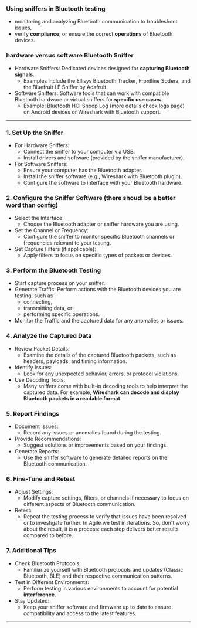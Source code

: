 ### Using sniffers in Bluetooth testing 

* monitoring and analyzing Bluetooth communication to troubleshoot issues,
* verify **compliance**, or ensure the correct **operations** of Bluetooth devices. 

### hardware versus software Bluetooth Sniffer

  * Hardware Sniffers: Dedicated devices designed for **capturing Bluetooth signals**. 
    * Examples include the Ellisys Bluetooth Tracker, Frontline Sodera, and the Bluefruit LE Sniffer by Adafruit.
  * Software Sniffers: Software tools that can work with compatible Bluetooth hardware or virtual sniffers for **specific use cases**. 
    * Example: Bluetooth HCI Snoop Log (more details check [logs](https://trumpfheller.github.io/testing/bt_logs.html) page) on Android devices or Wireshark with Bluetooth support.

---

### 1. Set Up the Sniffer
  * For Hardware Sniffers:
    * Connect the sniffer to your computer via USB.
    * Install drivers and software (provided by the sniffer manufacturer).
  * For Software Sniffers:
    * Ensure your computer has the Bluetooth adapter.
    * Install the sniffer software (e.g., Wireshark with Bluetooth plugin).
    * Configure the software to interface with your Bluetooth hardware.

### 2. Configure the Sniffer Software (there shoudl be a better word than config)
  * Select the Interface: 
    * Choose the Bluetooth adapter or sniffer hardware you are using.
  * Set the Channel or Frequency: 
    * Configure the sniffer to monitor specific Bluetooth channels or frequencies relevant to your testing.
  * Set Capture Filters (if applicable): 
    * Apply filters to focus on specific types of packets or devices.

### 3. Perform the Bluetooth Testing
  * Start capture process on your sniffer.
  * Generate Traffic: Perform actions with the Bluetooth devices you are testing, such as
    * connecting,
    * transmitting data, or
    * performing specific operations.
  * Monitor the Traffic and the captured data for any anomalies or issues.

### 4. Analyze the Captured Data
  * Review Packet Details: 
    * Examine the details of the captured Bluetooth packets, such as headers, payloads, and timing information.
  * Identify Issues: 
    * Look for any unexpected behavior, errors, or protocol violations.
  * Use Decoding Tools: 
    * Many sniffers come with built-in decoding tools to help interpret the captured data. For example, **Wireshark can decode and display Bluetooth packets in a readable format**.

### 5. Report Findings
  * Document Issues: 
    * Record any issues or anomalies found during the testing.
  * Provide Recommendations: 
    * Suggest solutions or improvements based on your findings.
  * Generate Reports: 
    * Use the sniffer software to generate detailed reports on the Bluetooth communication.

### 6. Fine-Tune and Retest
  * Adjust Settings: 
    * Modify capture settings, filters, or channels if necessary to focus on different aspects of Bluetooth communication.
  * Retest: 
    * Repeat the testing process to verify that issues have been resolved or to investigate further. In Agile we test in iterations. So, don't worry about the result, it is a process: each step delivers better results compared to before.

### 7. Additional Tips
  * Check Bluetooth Protocols: 
    * Familiarize yourself with Bluetooth protocols and updates (Classic Bluetooth, BLE) and their respective communication patterns.
  * Test in Different Environments: 
    * Perform testing in various environments to account for potential **interference**.
  * Stay Updated: 
    * Keep your sniffer software and firmware up to date to ensure compatibility and access to the latest features.

---
